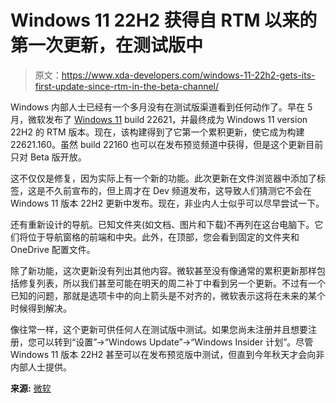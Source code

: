 # Windows 11 22H2 获得自 RTM 以来的第一次更新，在测试版中

> 原文：<https://www.xda-developers.com/windows-11-22h2-gets-its-first-update-since-rtm-in-the-beta-channel/>

Windows 内部人士已经有一个多月没有在测试版渠道看到任何动作了。早在 5 月，微软发布了 [Windows 11](https://www.xda-developers.com/windows-11/) build 22621，并最终成为 Windows 11 version 22H2 的 RTM 版本。现在，该构建得到了它第一个累积更新，使它成为构建 22621.160。虽然 build 22160 也可以在发布预览频道中获得，但是这个更新目前只对 Beta 版开放。

这不仅仅是修复，因为实际上有一个新的功能。此次更新在文件浏览器中添加了标签，这是不久前宣布的，但上周才在 Dev 频道发布，这导致人们猜测它不会在 Windows 11 版本 22H2 更新中发布。现在，非业内人士似乎可以尽早尝试一下。

还有重新设计的导航。已知文件夹(如文档、图片和下载)不再列在这台电脑下。它们将位于导航窗格的前端和中央。此外，在顶部，您会看到固定的文件夹和 OneDrive 配置文件。

除了新功能，这次更新没有列出其他内容。微软甚至没有像通常的累积更新那样包括修复列表，所以我们甚至可能在明天的周二补丁中看到另一个更新。不过有一个已知的问题，那就是选项卡中的向上箭头是不对齐的，微软表示这将在未来的某个时候得到解决。

像往常一样，这个更新可供任何人在测试版中测试。如果您尚未注册并且想要注册，您可以转到“设置”->“Windows Update”->“Windows Insider 计划”。尽管 Windows 11 版本 22H2 甚至可以在发布预览版中测试，但直到今年秋天才会向非内部人士提供。

**来源:** [微软](https://blogs.windows.com/windows-insider/2022/06/13/announcing-windows-11-insider-preview-build-22621-160/)